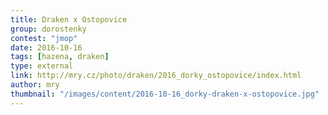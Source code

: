 ```yaml
---
title: Draken x Ostopovice   
group: dorostenky
contest: "jmop"
date: 2016-10-16
tags: [hazena, draken]
type: external
link: http://mry.cz/photo/draken/2016_dorky_ostopovice/index.html
author: mry
thumbnail: "/images/content/2016-10-16_dorky-draken-x-ostopovice.jpg"
---
```

